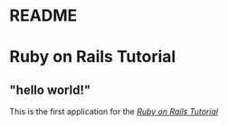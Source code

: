 # README

# Ruby on Rails Tutorial

## "hello world!"

This is the first application for the
[*Ruby on Rails Tutorial*](http://www.railstutorial.org/)
